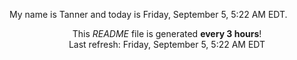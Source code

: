 My name is Tanner and today is Friday, September 5, 5:22 AM EDT.

<p align="center">This <i>README</i> file is generated <b>every 3 hours</b>!</br>Last refresh: Friday, September 5, 5:22 AM EDT<br /></p>
